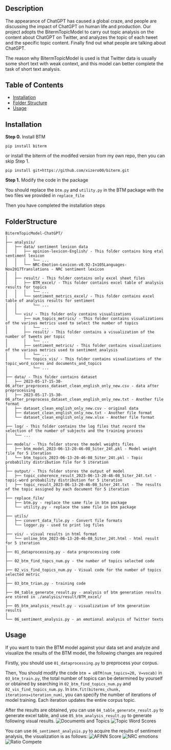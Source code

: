 # <BitermTopicModel-ChatGPTAnalysis>

## Description

The appearance of ChatGPT has caused a global craze, and people are discussing the impact of ChatGPT on human life and production. Our project adopts the BitermTopicModel to carry out topic analysis on the content about ChatGPT on Twitter, and analyzes the topic of each tweet and the specific topic content. Finally find out what people are talking about ChatGPT.

The reason why BitermTopicModel is used is that Twitter data is usually some short text with weak context, and this model can better complete the task of short text analysis.

## Table of Contents

- [Installation](#installation)
- [Folder Structure](#folderstructure)
- [Usage](#usage)

## Installation

**Step 0.** Install BTM
```
pip install biterm
```

or install the biterm of the modifed version from my own repo, then you can skip Step 1.

```
pip install git+https://github.com/xizero00/biterm.git
```

**Step 1.** Modify the code in the package
 
You should replace the `btm.py` and `utility.py` in the BTM package with the two files we provided in `replace_file`

Then you have completed the installation steps

## FolderStructure
```
BitermTopicModel-ChatGPT/
│
├── analysis/
│   ├── data/ sentiment lexicon data
│   │   ├── opinion-lexicon-English/ - This folder contains bing etal sentiment lexicon
│   │   │   └── ...
│   │   └── NRC-Emotion-Lexicon-v0.92-In105Languages-Nov2017Translations - NRC sentiment lexicon
│   │
│   ├── result/ - This folder contains only excel sheet files
│   │   ├── BTM_excel/ - This folder contains excel table of analysis results for topics
│   │   │   └── ...
│   │   └── sentiment_metrics_excel/ - This folder contains excel table of analysis results for sentiment
│   │       └── ...
│   │
│   └── vis/ - This folder only contains visualizations
│       ├── num_topics_metrics/ - This folder contains visualizations of the various metrics used to select the number of topics
│       │   └── ...
│       ├── result/ - This folder contains a visualization of the number of tweets per topic
│       │   └── ...
│       ├── sentiment_metrics/ - This folder contains visualizations of the various metrics used to sentiment analysis
│       │   └── ...
│       └── topics_vis/ - This folder contains visualizations of the topic_word_scores and documents_and_topics
│           └── ...
│
├── data/ - This folder contains dataset
│   ├── 2023-05-17-15-30-06_after_preprocess_dataset_clean_english_only_new.csv - data after preprocessing
│   ├── 2023-05-17-15-30-06_after_preprocess_dataset_clean_english_only_new.txt - Another file format
│   ├── dataset_clean_english_only_new.csv - original data
│   ├── dataset_clean_english_only_new.txt - Another file format
│   └── dataset_clean_english_only_new.xlsx - Another file format
│
├── log/ - This folder contains the log files that record the selection of the number of subjects and the training process
│   └── ...
│
├── models/ - This folder stores the model weights files
│   ├── btm_model_2023-06-13-20-46-08_5iter_24t.pkl - Model weight file for 5 iteration
│   └── btm_topics_2023-06-13-20-46-08_5iter_24t.pkl - Topic probability distribution file for 5 iteration
│
├── output/ - This folder stores the output of model
│   ├── topic_coherence_result_2023-06-13-20-46-08_5iter_24t.txt - topic-word probability distribution for 5 iteration 
│   ├── topic_result_2023-06-13-20-46-08_5iter_24t.txt - The results of the topic assigned by each document for 5 iteration
│
├── replace_file/
│   ├── btm.py - replace the same file in btm package
│   └── utility.py - replace the same file in btm package
│
├── utils/
│   ├── convert_data_file.py - Convert file formats
│   └── logger.py - used to print log files
│
├── vis/ - visual results in html format 
│   └── online_btm_2023-06-13-20-46-08_5iter_24t.html - html result for 5 iteration
│
├── 01_dataprocessing.py - data preprocessing code
│
├── 02_btm_find_topcs_num.py - the number of topics selected code
│
├── 02_vis_find_topics_num.py - Visual code for the number of topics selected metric
│
├── 03_btm_trian.py - training code
│
├── 04_table_generate_result.py - analysis of btm generation results are stored in ./analysis/result/BTM_excel/
│
├── 05_btm_analysis_result.py - visualization of btm generation results
│
└── 06_sentiment_analysis.py - an emotional analysis of Twitter texts
```


## Usage

If you want to train the BTM model against your data set and analyze and visualize the results of the BTM model, the following changes are required

Firstly, you should use `01_dataprocessing.py` to preprocess your corpus.

Then, You should modify the code `btm = oBTM(num_topics=20, V=vocab)` in `03_btm_train.py`, the total number of topics can be determined by yourself or obtained by searching in `02_btm_find_topics_num.py` and `02_vis_find_topics_num.py`. In `btm.fit(biterms_chunk, iterations=iteration_num)`, you can specify the number of iterations of model training. Each iteration updates the entire corpus topic.

After the results are obtained, you can use `04_table_generate_result.py` to generate excel table, and use `05_btm_analysis_result.py` to generate following visual results.
![Documents and Topics](example_documents_and_topics.jpg)
![Topic Word Scores](example_topic_word_scores.png)

You can use `06_sentiment_analysis.py` to acquire the results of sentiment analysis, the visualization is as follows: 
![AFINN Score](example_AFINN_vis_result.png)
![NRC emotions](example_NRC_vis_line_result.png)
![Ratio Compete](example_ratio_compete_vis_result.png)
 
 

